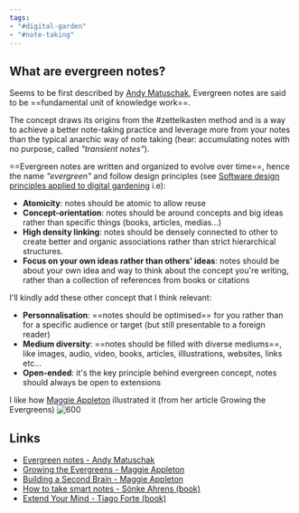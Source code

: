 ```yaml
---
tags:
- "#digital-garden"
- "#note-taking"
---
```


## What are evergreen notes? 
Seems to be first described by [Andy Matuschak](https://andymatuschak.org/), Evergreen notes are said to be ==fundamental unit of knowledge work==.

The concept draws its origins from the #zettelkasten method and is a way to achieve a better note-taking practice and leverage more from your notes than the typical anarchic way of note taking (hear: accumulating notes with no purpose, called *"transient notes"*). 

==Evergreen notes are written and organized to evolve over time==, hence the name *"evergreen"* and follow design principles (see [Software design principles applied to digital gardening](Software%20design%20principles%20applied%20to%20digital%20gardening.md) i.e):
- **Atomicity**: notes should be atomic to allow reuse
- **Concept-orientation**: notes should be around concepts and big ideas rather than specific things (books, articles, medias...)
- **High density linking**: notes should be densely connected to other to create better and organic associations rather than strict hierarchical structures. 
- **Focus on your own ideas rather than others' ideas**: notes should be about your own idea and way to think about the concept you're writing, rather than a collection of references from books or citations

I'll kindly add these other concept that I think relevant:
- **Personnalisation**: ==notes should be optimised== for you rather than for a specific audience or target (but still presentable to a foreign reader)
- **Medium diversity**: ==notes should be filled with diverse mediums==, like images, audio, video, books, articles, illlustrations, websites, links etc... 
- **Open-ended**: it's the key principle behind evergreen concept, notes should always be open to extensions

I like how [Maggie Appleton](https://maggieappleton.com/) illustrated it (from her article Growing the Evergreens)
![600](Evergreen_Notes_03.png)

## Links 
- [Evergreen notes - Andy Matuschak](https://notes.andymatuschak.org/z4SDCZQeRo4xFEQ8H4qrSqd68ucpgE6LU155C?stackedNotes=z6bci25mVUBNFdVWSrQNKr6u7AZ1jFzfTVbMF)
- [Growing the Evergreens - Maggie Appleton](https://maggieappleton.com/evergreens)
- [Building a Second Brain - Maggie Appleton](https://maggieappleton.com/basb)
- [How to take smart notes - Sönke Ahrens (book)](https://www.amazon.com/How-Take-Smart-Notes-Nonfiction-ebook/dp/B06WVYW33Y/ref=pd_sim_5?pd_rd_w=tk4p0&pf_rd_p=dc435707-6f1f-492e-b80d-8408db56abc9&pf_rd_r=B0A9G02T84CQFMX0WKES&pd_rd_r=2d40ca1b-fe62-49d9-ba2b-340e99f66258&pd_rd_wg=0ASXA&pd_rd_i=B06WVYW33Y&psc=1)
- [Extend Your Mind - Tiago Forte (book)](https://www.amazon.com/gp/product/B07FLQHLTK/ref=as_li_tl?ie=UTF8&tag=fortelabs07-20&camp=1789&creative=9325&linkCode=as2&creativeASIN=B07FLQHLTK&linkId=fa325112abe9ec6c0daf1bab6dee7f0c)